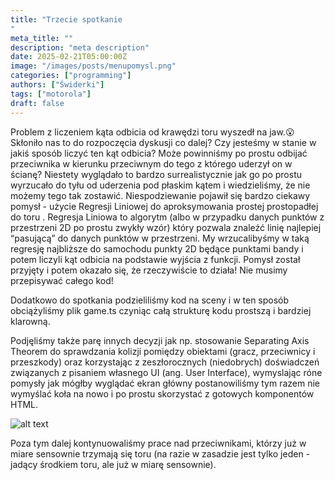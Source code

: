 ```yaml
---
title: "Trzecie spotkanie
"
meta_title: ""
description: "meta description"
date: 2025-02-21T05:00:00Z
image: "/images/posts/menupomysl.png"
categories: ["programming"]
authors: ["Świderki"]
tags: ["motorola"]
draft: false
---
```


Problem z liczeniem kąta odbicia od krawędzi toru wyszedł na jaw.😮 Skłoniło nas to do rozpoczęcia dyskusji co dalej? Czy jesteśmy w stanie w jakiś sposób liczyć ten kąt odbicia? Może powinniśmy po prostu odbijać przeciwnika w kierunku przeciwnym do tego z którego uderzył on w ścianę? Niestety wyglądało to bardzo surrealistycznie jak go po prostu wyrzucało do tyłu od uderzenia pod płaskim kątem i wiedzieliśmy, że nie możemy tego tak zostawić. Niespodziewanie pojawił się bardzo ciekawy pomysł - użycie Regresji Liniowej do aproksymowania prostej prostopadłej do toru . Regresja Liniowa to algorytm (albo w przypadku danych punktów z przestrzeni 2D po prostu zwykły wzór) który pozwala znaleźć linię najlepiej “pasującą” do danych punktów w przestrzeni. My wrzucalibyśmy w taką regresję najbliższe do samochodu punkty 2D będące punktami bandy i potem liczyli kąt odbicia na podstawie wyjścia z funkcji. Pomysł został przyjęty i potem okazało się, że rzeczywiście to działa! Nie musimy przepisywać całego kod!

Dodatkowo do spotkania podzieliliśmy kod na sceny i w ten sposób obciążyliśmy plik game.ts czyniąc całą strukturę kodu prostszą i bardziej klarowną.

Podjęliśmy także parę innych decyzji jak np. stosowanie Separating Axis Theorem do sprawdzania kolizji pomiędzy obiektami (gracz, przeciwnicy i przeszkody) oraz korzystając z zeszłorocznych (niedobrych) doświadczeń związanych z pisaniem własnego UI (ang. User Interface), wymyslając róne pomysły jak mógłby wyglądać ekran główny postanowiliśmy tym razem nie wymyślać koła na nowo i po prostu skorzystać z gotowych komponentów HTML.

![alt text](/images/posts/menupomysl.png)

Poza tym dalej kontynuowaliśmy prace nad przeciwnikami, którzy już w miare sensownie trzymają się toru (na razie w zasadzie jest tylko jeden - jadący środkiem toru, ale już w miarę sensownie).
